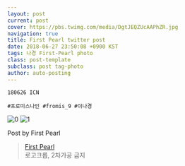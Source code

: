 ```yaml
---
layout: post
current: post
cover: https://pbs.twimg.com/media/DgtJEQZUcAAPhZR.jpg
navigation: true
title: First Pearl twitter post
date: 2018-06-27 23:50:08 +0900 KST
tags: 나경 First-Pearl photo
class: post-template
subclass: post tag-photo
author: auto-posting
---
```


```  
180626 ICN  
  
#프로미스나인 #fromis_9 #이나경  

```

![0](https://pbs.twimg.com/media/DgtJCpLUYAEOpkv.jpg)
![1](https://pbs.twimg.com/media/DgtJEQZUcAAPhZR.jpg)


Post by First Pearl

> [First Pearl](https://twitter.com/fromis_ng)  
  로고크롭, 2차가공 금지